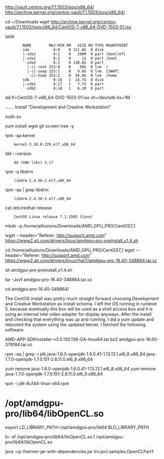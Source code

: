 


http://vault.centos.org/7.1.1503/isos/x86_64/
http://archive.kernel.org/centos-vault/7.1.1503/isos/x86_64/

cd ~/Downloads
wget http://archive.kernel.org/centos-vault/7.1.1503/isos/x86_64/CentOS-7-x86_64-DVD-1503-01.iso

lsblk

            NAME        MAJ:MIN RM   SIZE RO TYPE MOUNTPOINT
            sda           8:0    0 111.8G  0 disk 
            |-sda1        8:1    0   200M  0 part /boot/efi
            |-sda2        8:2    0     1G  0 part /boot
            `-sda3        8:3    0 110.6G  0 part 
              |-cl-root 253:0    0    50G  0 lvm  /
              |-cl-swap 253:1    0   9.8G  0 lvm  [SWAP]
              `-cl-home 253:2    0  50.8G  0 lvm  /home
            sdb           8:16   1  14.7G  0 disk 
            |-sdb1        8:17   1   7.7G  0 part 
            `-sdb2        8:18   1   6.1M  0 part 

dd if=CentOS-7-x86_64-DVD-1503-01.iso of=/dev/sdb bs=1M

....... Install "Development and Creative Workstation"

sudo su

yum install wget git screen tree -y

rpm -qa kernel

        kernel-3.10.0-229.el7.x86_64
        
ldd --version 
        
        dd (GNU libc) 2.17
        
rpm -q libdrm        
        
        libdrm-2.4.56-2.el7.x86_64
        
rpm -qa | grep libdrm

        libdrm-2.4.56-2.el7.x86_64
        
        
cat /etc/redhat-release 
            
        CentOS Linux release 7.1.1503 (Core)      
     

mkdir -p /home/aillusions/Downloads/AMD_GPU_PRO/CentOS7_1

wget --header="Referer: http://support.amd.com"  https://www2.ati.com/drivers/linux/amdgpu-pro-preinstall_v1.4.sh

cd /home/aillusions/Downloads/AMD_GPU_PRO/CentOS7_1
wget --header="Referer: http://support.amd.com" https://www2.ati.com/drivers/linux/rhel7/amdgpu-pro-16.40-348864.tar.xz

sh amdgpu-pro-preinstall_v1.4.sh

tar -Jxvf amdgpu-pro-16.40-348864.tar.xz 

cd amdgpu-pro-16.40-348864/


The CentOS install was pretty much straight forward choosing Development and Creative Workstation as install schema. 
I left the OS running in runlevel 5, because eventually this box will be used as a shell access box and it is using an internal intel video adapter for display anyways. 
After the install and checking that everything was up and running,
I did a
 yum update 
and rebooted the system using the updated kernel. I fetched the following software:

 AMD-APP-SDKInstaller-v3.0.130.136-GA-linux64.tar.bz2
 amdgpu-pro-16.60-379184.tar.xz



rpm -aq | grep -i jdk
java-1.6.0-openjdk-1.6.0.41-1.13.13.1.el6_8.x86_64
java-1.7.0-openjdk-1.7.0.151-2.6.11.0.el6_9.x86_64

yum remove java-1.6.0-openjdk-1.6.0.41-1.13.13.1.el6_8.x86_64
yum remove java-1.7.0-openjdk-1.7.0.151-2.6.11.0.el6_9.x86_64

rpm -i jdk-8u144-linux-x64.rpm

# /opt/amdgpu-pro/lib64/libOpenCL.so

export LD_LIBRARY_PATH=/opt/amdgpu-pro/lib64:$LD_LIBRARY_PATH

ln -sf /opt/amdgpu-pro/lib64/libOpenCL.so.1 /opt/amdgpu-pro/lib64/libOpenCL.so

java -cp theirner-jar-with-dependencies.jar trn.jocl.samples.OpenCLPart1
